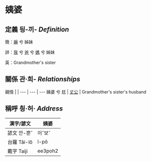 # 姨婆
## 定義 딍-끼- _Definition_
簡：[嫲](member9.md) 兮 姊妹

詳：[我](member1.md) 兮 [爸](member2.md) 兮 [媽](member9.md) 兮 姊妹

英：Grandmother's sister

## 關係 관·희- _Relationships_

親情 | | 
--- | --- | --- 
姨婆 兮 尪 | [丈公](member72.md) | Grandmother's sister's husband


## 稱呼 칑·허· _Address_

漢字/諺文 | 姨婆
--- | ---
諺文 깐-뿐ˆ | 이ˆ보ˆ
台羅 Tâi-lô | î-pô
戴字 Taiji | ee3poh2


